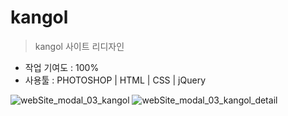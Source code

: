 # kangol
> kangol 사이트 리디자인

- 작업 기여도 : 100%
- 사용툴 : PHOTOSHOP  |  HTML  |  CSS  |  jQuery

![webSite_modal_03_kangol](https://user-images.githubusercontent.com/63491326/117768930-0d0c7900-b26e-11eb-93e0-1e43bfc7d569.png)
![webSite_modal_03_kangol_detail](https://user-images.githubusercontent.com/63491326/117768937-0ed63c80-b26e-11eb-9843-1bfc80df268c.jpg)
